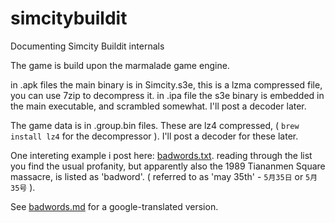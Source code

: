 # simcitybuildit
Documenting Simcity Buildit internals


The game is build upon the marmalade game engine.

in .apk files the main binary is in Simcity.s3e, this is a lzma compressed file, you can use 7zip to decompress it.
in .ipa file the s3e binary is embedded in the main executable, and scrambled somewhat. I'll post a decoder later.

The game data is in .group.bin files. These are lz4 compressed, ( `brew install lz4` for the decompressor ).
I'll post a decoder for these later.

One intereting example i post here: [badwords.txt](badwords.txt).
reading through the list you find the usual profanity, but apparently also the 1989 Tiananmen Square massacre, is listed as 'badword'. ( referred to as 'may 35th' - `5月35日`  or `5月35号` ).

See [badwords.md](badwords.md) for a google-translated version.

